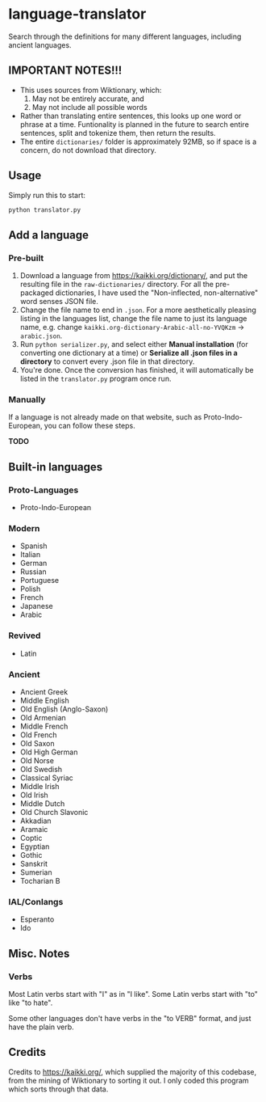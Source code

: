 # language-translator
Search through the definitions for many different languages, including ancient
languages.

## IMPORTANT NOTES!!!
* This uses sources from Wiktionary, which:
    1. May not be entirely accurate, and
    2. May not include all possible words
* Rather than translating entire sentences, this looks up one word or phrase
at a time. Funtionality is planned in the future to search entire sentences,
split and tokenize them, then return the results.
* The entire `dictionaries/` folder is approximately 92MB, so if space is a
concern, do not download that directory.

## Usage
Simply run this to start:

```bash
python translator.py
```

## Add a language
### Pre-built
1. Download a language from https://kaikki.org/dictionary/, and put the 
resulting file in the `raw-dictionaries/` directory. For all the pre-packaged
dictionaries, I have used the "Non-inflected, non-alternative" word senses
JSON file.
2. Change the file name to end in `.json`. For a more aesthetically pleasing
listing in the languages list, change the file name to just its language name,
e.g. change `kaikki.org-dictionary-Arabic-all-no-YVQKzm` -> `arabic.json`.
3. Run `python serializer.py`, and select either **Manual installation** (for
converting one dictionary at a time) or **Serialize all .json files in a**
**directory** to convert every .json file in that directory.
4. You're done. Once the conversion has finished, it will automatically be
listed in the `translator.py` program once run.
### Manually
If a language is not already made on that website, such as Proto-Indo-European,
you can follow these steps.

**TODO**
<!-- 1. Download the  -->

## Built-in languages
### Proto-Languages
* Proto-Indo-European
### Modern
* Spanish
* Italian
* German
* Russian
* Portuguese
* Polish
* French
* Japanese
* Arabic
### Revived
* Latin
### Ancient
* Ancient Greek
* Middle English
* Old English (Anglo-Saxon)
* Old Armenian
* Middle French
* Old French
* Old Saxon
* Old High German
* Old Norse
* Old Swedish
* Classical Syriac
* Middle Irish
* Old Irish
* Middle Dutch
* Old Church Slavonic
* Akkadian
* Aramaic
* Coptic
* Egyptian
* Gothic
* Sanskrit
* Sumerian
* Tocharian B
### IAL/Conlangs
* Esperanto
* Ido

## Misc. Notes
### Verbs
Most Latin verbs start with "I" as in "I like". Some Latin verbs start with
"to" like "to hate".

Some other languages don't have verbs in the "to VERB" format, and just have
the plain verb.

## Credits
Credits to https://kaikki.org/, which supplied the majority of this codebase,
from the mining of Wiktionary to sorting it out. I only coded this program
which sorts through that data.
